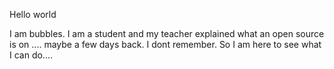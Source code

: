  Hello world
 
 I am bubbles. I am a student and my teacher explained what an open source is on .... maybe a few days back. I dont remember.
 So I am here to see what I can do....
